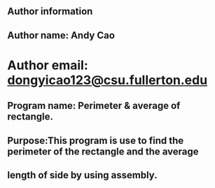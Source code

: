 ## Author information
 ## Author name: Andy Cao
 # Author email: dongyicao123@csu.fullerton.edu
## Program name: Perimeter & average of rectangle. 
## Purpose:This program is use to find the perimeter of the rectangle and the average 
## length of side by using assembly.
